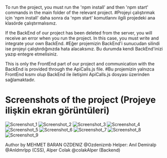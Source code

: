 To run the project, you must run the 'npm install' and then 'npm start' commands in the main folder of the relevant project.
#Projeyi çalıştırmak için 'npm install' daha sonra da 'npm start' komutlarını ilgili projedeki ana klasörde çalıştırmalısınız.

If the BackEnd of our project has been deleted from the server, you will receive an error when you run the project. In this case, you must write and integrate your own BackEnd.
#Eğer projemizin BackEnd'i sunucudan silindi ise projeyi çalıştırdığınızda hata alacaksınız. Bu durumda kendi BackEnd'inizi yazıp entegre etmelisiniz.

This is only the FrontEnd part of our project and communication with the BackEnd is provided through the ApiCalls.js file.
#Bu projemizin yalnızca FrontEnd kısmı olup BackEnd ile iletişimi ApiCalls.js dosyası üzerinden sağlamaktadır.

# Screenshots of the project (Projeye ilişkin ekran görüntüleri)

![Screenshot_1](https://github.com/Ozdenizmb/iste-gelsin/assets/117593233/457e8c94-4abc-401c-8f55-ffaa2ce9ba52)
![Screenshot_2](https://github.com/Ozdenizmb/iste-gelsin/assets/117593233/b1aa6b8f-5d71-48bc-9e5e-2d4aaa72524d)
![Screenshot_3](https://github.com/Ozdenizmb/iste-gelsin/assets/117593233/df7d43f1-0000-406b-8654-3a78fdc82513)
![Screenshot_4](https://github.com/Ozdenizmb/iste-gelsin/assets/117593233/fd21c245-6ccb-411d-a809-1ba8a7fbd46e)
![Screenshot_5](https://github.com/Ozdenizmb/iste-gelsin/assets/117593233/abe428e7-c1f9-4152-a26d-f0934f28afbc)
![Screenshot_6](https://github.com/Ozdenizmb/iste-gelsin/assets/117593233/8a6e769d-c871-4b88-a9d8-da774d40511b)
![Screenshot_7](https://github.com/Ozdenizmb/iste-gelsin/assets/117593233/a6e93a78-5263-4f99-9d5a-5f8fed4a9de8)
![Screenshot_8](https://github.com/Ozdenizmb/iste-gelsin/assets/117593233/299a6423-1b84-4338-aeee-ddcbd4c1800d)
![Screenshot_9](https://github.com/Ozdenizmb/iste-gelsin/assets/117593233/384a2b1f-49f4-49cd-85d7-5ae0c77bc98c)

Author by MEHMET BARAN OZDENIZ @Ozdenizmb
Helper: Anıl Demiralp @Anldmrlpp (CSS), Alper Colak @colakAlper (Backend)
